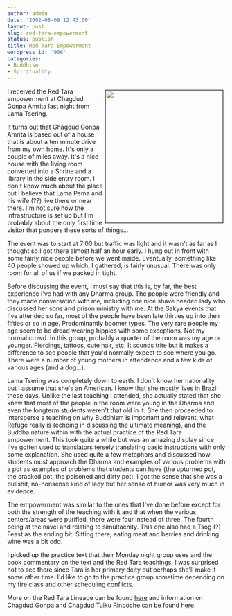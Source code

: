 ```yaml
---
author: admin
date: '2002-08-09 12:43:00'
layout: post
slug: red-tara-empowerment
status: publish
title: Red Tara Empowerment
wordpress_id: '906'
categories:
- Buddhism
- Spirituality
---
```

<img src="http://www.arcanology.com/images/red_tara.gif" align="right" border="1" height="306" hspace="5" vspace="5" width="271" />I received the Red Tara empowerment at Chagdud Gonpa Amrita last night from Lama Tsering.

It turns out that Ghagdud Gonpa Amrita is based out of a house that is about a ten minute drive from my own home. It's only a couple of miles away. It's a nice house with the living room converted into a Shrine and a library in the side entry room. I don't know much about the place but I believe that Lama Pema and his wife (??) live there or near there. I'm not sure how the infrastructure is set up but I'm probably about the only first time visitor that ponders these sorts of things...

The event was to start at 7:00 but traffic was light and it wasn't as far as I thought so I got there almost half an hour early. I hung out in front with some fairly nice people before we went inside. Eventually, something like 40 people showed up which, I gathered, is fairly unusual. There was only room for all of us if we packed in tight.

Before discussing the event, I must say that this is, by far, the best experience I've had with any Dharma group. The people were friendly and they made conversation with me, including one nice shave headed lady who discussed her sons and prison ministry with me. At the Sakya events that I've attended so far, most of the people have been late thirties up into their fifties or so in age. Predominantly boomer types. The very rare people my age seem to be dread wearing hippies with some exceptions. Not my normal crowd. In this group, probably a quarter of the room was my age or younger. Piercings, tattoos, cute hair, etc. It sounds trite but it makes a difference to see people that you'd normally expect to see where you go. There were a number of young mothers in attendence and a few kids of various ages (and a dog...).

Lama Tsering was completely down to earth. I don't know her nationality but I assume that she's an American. I know that she mostly lives in Brazil these days. Unlike the last teaching I attended, she actually stated that she knew that most of the people in the room were young in the Dharma and even the longterm students weren't that old in it. She then proceeded to intersperse a teaching on why Buddhism is important and relevant, what Refuge really is (echoing  in discussing the ultimate meaning), and the Buddha nature within with the actual practice of the Red Tara empowerment. This took quite a while but was an amazing display since I've gotten used to translators tersely translating basic instructions with only some explanation. She used quite a few metaphors and discussed how students must approach the Dharma and examples of various problems with a pot as examples of problems that students can have (the upturned pot, the cracked pot, the poisoned and dirty pot). I got the sense that she was a bullshit, no-nonsense kind of lady but her sense of humor was very much in evidence.

The empowerment was similar to the ones that I've done before except for both the strength of the teaching with it and that when the various centers/areas were purified, there were four instead of three. The fourth being at the navel and relating to simultaenity. This one also had a Tsog (?) Feast as the ending bit. Sitting there, eating meat and berries and drinking wine was a bit odd.

I picked up the practice text that their Monday night group uses and the book commentary on the text and the Red Tara teachings. I was surprised not to see  there since Tara is her primary deity but perhaps she'll make it some other time. I'd like to go to the practice group sometime depending on my fire class and other scheduling conflicts.

More on the Red Tara Lineage can be found <a href="http://www4.datacomm.ch/chagdud/en/lineages/tara/">here</a> and information on Chagdud Gonpa and Chagdud Tulku Rinpoche can be found <a href="http://www4.datacomm.ch/chagdud/en/">here</a>.
